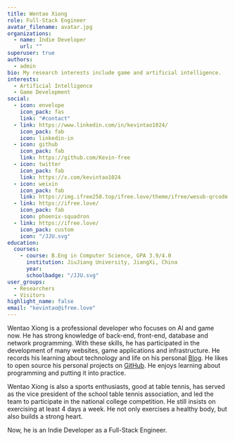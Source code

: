 ```yaml
---
title: Wentao Xiong
role: Full-Stack Engineer
avatar_filename: avatar.jpg
organizations:
  - name: Indie Developer
    url: ""
superuser: true
authors:
  - admin
bio: My research interests include game and artificial intelligence.
interests:
  - Artificial Intelligence
  - Game Development
social:
  - icon: envelope
    icon_pack: fas
    link: "#contact"
  - link: https://www.linkedin.com/in/kevintao1024/
    icon_pack: fab
    icon: linkedin-in
  - icon: github
    icon_pack: fab
    link: https://github.com/Kevin-free
  - icon: twitter
    icon_pack: fab
    link: https://x.com/kevintao1024
  - icon: weixin
    icon_pack: fab
    link: https://img.ifree258.top/ifree.love/theme/ifree/wesub-qrcode.png
  - link: https://ifree.love/
    icon_pack: fab
    icon: phoenix-squadron
  - link: https://ifree.love/
    icon_pack: custom
    icon: "/JJU.svg"
education:
  courses:
    - course: B.Eng in Computer Science, GPA 3.9/4.0
      institution: JiuJiang University, JiangXi, China
      year:
      schoolbadge: "/JJU.svg"
user_groups:
  - Researchers
  - Visitors
highlight_name: false
email: "kevintao@ifree.love"
---
```


Wentao Xiong is a professional developer who focuses on AI and game now. He has strong knowledge of back-end, front-end, database and network programming. With these skills, he has participated in the development of many websites, game applications and infrastructure. He records his learning about technology and life on his personal [Blog](https://ifree.love). He likes to open source his personal projects on [GitHub](https://github.com/Kevin-free). He enjoys learning about programming and putting it into practice.

Wentao Xiong is also a sports enthusiasts, good at table tennis, has served as the vice president of the school table tennis association, and led the team to participate in the national college competition. He still insists on exercising at least 4 days a week. He not only exercises a healthy body, but also builds a strong heart.

Now, he is an Indie Developer as a Full-Stack Engineer.
